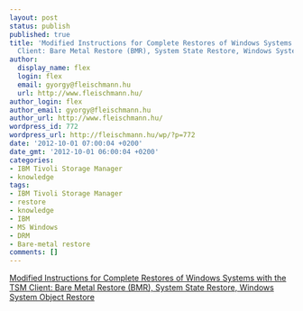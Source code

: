 ```yaml
---
layout: post
status: publish
published: true
title: 'Modified Instructions for Complete Restores of Windows Systems with the TSM
  Client: Bare Metal Restore (BMR), System State Restore, Windows System Object Restore'
author:
  display_name: flex
  login: flex
  email: gyorgy@fleischmann.hu
  url: http://www.fleischmann.hu/
author_login: flex
author_email: gyorgy@fleischmann.hu
author_url: http://www.fleischmann.hu/
wordpress_id: 772
wordpress_url: http://fleischmann.hu/wp/?p=772
date: '2012-10-01 07:00:04 +0200'
date_gmt: '2012-10-01 06:00:04 +0200'
categories:
- IBM Tivoli Storage Manager
- knowledge
tags:
- IBM Tivoli Storage Manager
- restore
- knowledge
- IBM
- MS Windows
- DRM
- Bare-metal restore
comments: []
---
```

<p><a href="http://www-01.ibm.com/support/docview.wss?uid=swg21164812">Modified Instructions for Complete Restores of Windows Systems with the TSM Client: Bare Metal Restore (BMR), System State Restore, Windows System Object Restore</a></p>
